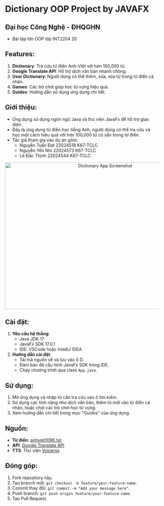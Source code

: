 # Dictionary OOP Project by JAVAFX

## Đại học Công Nghệ - ĐHQGHN
* Bài tập lớn OOP lớp INT2204 20

## Features:
1. **Dictionary**: Tra cứu từ điển Anh-Việt với hơn 100,000 từ.
2. **Google Translate API**: Hỗ trợ dịch văn bản nhanh chóng.
3. **User Dictionary**: Người dùng có thể thêm, sửa, xóa từ trong từ điển cá nhân.
4. **Games**: Các trò chơi giúp học từ vựng hiệu quả.
5. **Guides**: Hướng dẫn sử dụng ứng dụng chi tiết.

## Giới thiệu:
* Ứng dụng sử dụng ngôn ngữ Java và thư viện JavaFx để hỗ trợ giao diện.
* Đây là ứng dụng từ điển học tiếng Anh, người dùng có thể tra cứu và học một cách hiệu quả với hơn 100,000 từ có sẵn trong từ điển.
* Tác giả tham gia vào dự án gồm:
  - Nguyễn Tuấn Đạt 22024518 K67-TCLC
  - Nguyễn Yến Nhi 22024573 K67-TCLC
  - Lê Đắc Thịnh 22024544 K67-TCLC

<p align="center">
<img width="640" height="480" src="https://i.imgur.com/V4bD7x1.png" alt="Dictionary App Screenshot">
</p>

## Cài đặt:
1. **Yêu cầu hệ thống**:
   - Java JDK 17
   - JavaFx SDK 17.0.1
   - IDE: VSCode hoặc IntelliJ IDEA
2. **Hướng dẫn cài đặt**:
   - Tải mã nguồn về và lưu vào ổ D.
   - Đảm bảo đã cấu hình JavaFx SDK trong IDE.
   - Chạy chương trình qua class `App.java`.

## Sử dụng:
1. Mở ứng dụng và nhập từ cần tra cứu vào ô tìm kiếm.
2. Sử dụng các tính năng như dịch văn bản, thêm từ mới vào từ điển cá nhân, hoặc chơi các trò chơi học từ vựng.
3. Xem hướng dẫn chi tiết trong mục "Guides" của ứng dụng.

## Nguồn:
* **Từ điển**: [anhviet109K.txt](https://github.com/yenthanh132/avdict-database-sqlite-converter/blob/master/anhviet109K.txt)
* **API**: [Google Translate API](https://developers.google.com/apps-script/reference/language/language-app?hl=vi)
* **TTS**: Thư viện [Voicerss](https://www.voicerss.org/)

## Đóng góp:
1. Fork repository này.
2. Tạo branch mới: `git checkout -b feature/your-feature-name`.
3. Commit thay đổi: `git commit -m "Add your message here"`.
4. Push branch: `git push origin feature/your-feature-name`.
5. Tạo Pull Request.


